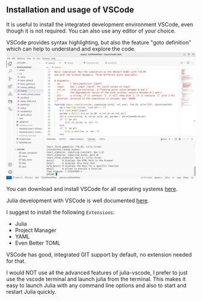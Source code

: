 ## Installation and usage of VSCode

It is useful to install the integrated development environment VSCode, even though it is not required. You can also use any editor of your choice.

VSCode provides syntax highlighting, but also the feature "goto definition" which can help to understand and explore the code.
![VSCode](vscode.png)

You can download and install VSCode for all operating systems [here](https://code.visualstudio.com/).

Julia development with VSCode is well documented [here](https://www.julia-vscode.org/docs/stable/).

I suggest to install the following `Extensions`:
- Julia
- Project Manager 
- YAML
- Even Better TOML

VSCode has good, integrated GIT support by default, no extension needed for that.

I would NOT use all the advanced features of julia-vscode, I prefer to just use the vscode terminal and launch julia from the terminal. This makes it easy to launch Julia with any command line options and also to start and restart Julia quickly.
